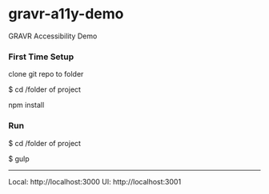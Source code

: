 # gravr-a11y-demo
GRAVR Accessibility Demo


### First Time Setup

clone git repo to folder

$ cd /folder of project

npm install


### Run

$ cd /folder of project

$ gulp


--- 

Local: http://localhost:3000
UI: http://localhost:3001